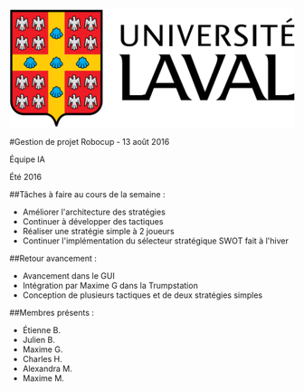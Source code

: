 ![UL_Logo](https://github.com/RoboCupULaval/Admin/blob/master/scrum/ul_logo.png)


#Gestion de projet Robocup - 13 août 2016

Équipe IA

Été 2016

##Tâches à faire au cours de la semaine :

- Améliorer l'architecture des stratégies
- Continuer à développer des tactiques
- Réaliser une stratégie simple à 2 joueurs
- Continuer l'implémentation du sélecteur stratégique SWOT fait à l'hiver

##Retour avancement :

- Avancement dans le GUI
- Intégration par Maxime G dans la Trumpstation
- Conception de plusieurs tactiques et de deux stratégies simples


##Membres présents :

- Étienne B.
- Julien B.
- Maxime G.
- Charles H.
- Alexandra M.
- Maxime M.

